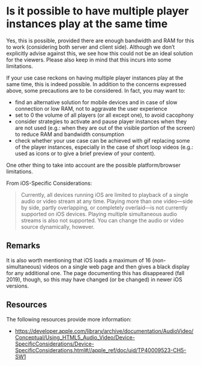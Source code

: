 # Is it possible to have multiple player instances play at the same time

Yes, this is possible, provided there are enough bandwidth and RAM for this to work (considering both server and client side). Although we don’t explicitly advise against this, we see how this could not be an ideal solution for the viewers. Please also keep in mind that this incurs into some limitations.

If your use case reckons on having multiple player instances play at the same time, this is indeed possible. In addition to the concerns expressed above, some precautions are to be considered. In fact, you may want to:

- find an alternative solution for mobile devices and in case of slow connection or low RAM, not to aggravate the user experience
- set to 0 the volume of all players (or all except one), to avoid cacophony
- consider strategies to activate and pause player instances when they are not used (e.g.: when they are out of the visible portion of the screen) to reduce RAM and bandwidth consumption
- check whether your use case can be achieved with gif replacing some of the player instances, especially in the case of short loop videos (e.g.: used as icons or to give a brief preview of your content).

One other thing to take into account are the possible platform/browser limitations. 

From iOS-Specific Considerations:
> Currently, all devices running iOS are limited to playback of a single audio or video stream at any time. Playing more than one video—side by side, partly overlapping, or completely overlaid—is not currently supported on iOS devices. Playing multiple simultaneous audio streams is also not supported. You can change the audio or video source dynamically, however.

## Remarks
It is also worth mentioning that iOS loads a maximum of 16 (non-simultaneous) videos on a single web page and then gives a black display for any additional one. The page documenting this has disappeared (fall 2019), though, so this may have changed (or be changed) in newer iOS versions.


## Resources
The following resources provide more information:
- https://developer.apple.com/library/archive/documentation/AudioVideo/Conceptual/Using_HTML5_Audio_Video/Device-SpecificConsiderations/Device-SpecificConsiderations.html#//apple_ref/doc/uid/TP40009523-CH5-SW1